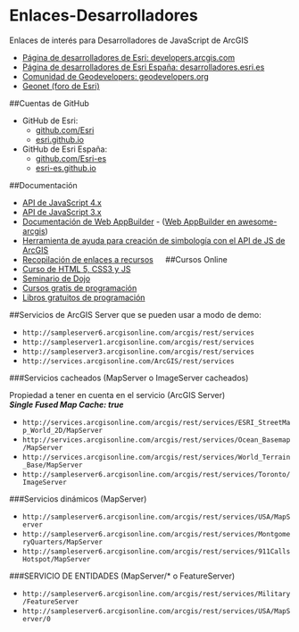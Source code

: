 # Enlaces-Desarrolladores
Enlaces de interés para Desarrolladores de JavaScript de ArcGIS

* [Página de desarrolladores de Esri: developers.arcgis.com](https://developers.arcgis.com/)
* [Página de desarrolladores de Esri España: desarrolladores.esri.es](http://desarrolladores.esri.es/)
* [Comunidad de Geodevelopers: geodevelopers.org](http://geodevelopers.org/)
* [Geonet (foro de Esri)](https://geonet.esri.com/)

##Cuentas de GitHub
* GitHub de Esri: 
  * [github.com/Esri](https://github.com/Esri/) 
  * [esri.github.io](http://esri.github.io/)
* GitHub de Esri España: 
  * [github.com/Esri-es](https://github.com/Esri-es) 
  * [esri-es.github.io](http://esri-es.github.io/)

##Documentación 
* [API de JavaScript 4.x](https://developers.arcgis.com/javascript/)
* [API de JavaScript 3.x](https://developers.arcgis.com/javascript/3/)
* [Documentación de Web AppBuilder](https://developers.arcgis.com/web-appbuilder/) - ([Web AppBuilder en awesome-arcgis](https://hhkaos.github.io/awesome-arcgis/front-end/technologies/dojo/web-appbuilder/))
* [Herramienta de ayuda para creación de simbología con el API de JS de ArcGIS](https://developers.arcgis.com/javascript/3/samples/playground/index.html)
* [Recopilación de enlaces a recursos](https://hhkaos.github.io/awesome-arcgis/front-end/technologies/)
 
##Cursos Online
* [Curso de HTML 5, CSS3 y JS](http://www.cursohtml5desdecero.com/)
* [Seminario de Dojo](https://mundogister.gitbooks.io/seminario_dojo/content/)
* [Cursos gratis de programación](http://desarrolladores.esri.es/cursos-y-libros-gratuitos-de-programacion/)
* [Libros gratuitos de programación](https://github.com/vhf/free-programming-books/blob/master/free-programming-books-es.md)

##Servicios de ArcGIS Server que se pueden usar a modo de demo:
* ```http://sampleserver6.arcgisonline.com/arcgis/rest/services```
* ```http://sampleserver1.arcgisonline.com/arcgis/rest/services```
* ```http://sampleserver3.arcgisonline.com/arcgis/rest/services```
* ```http://services.arcgisonline.com/ArcGIS/rest/services```

###Servicios cacheados (MapServer o ImageServer cacheados)  

Propiedad a tener en cuenta en el servicio (ArcGIS Server)  
___Single Fused Map Cache: true___  
* ```http://services.arcgisonline.com/arcgis/rest/services/ESRI_StreetMap_World_2D/MapServer```
* ```http://services.arcgisonline.com/arcgis/rest/services/Ocean_Basemap/MapServer```
* ```http://services.arcgisonline.com/arcgis/rest/services/World_Terrain_Base/MapServer```
* ```http://sampleserver6.arcgisonline.com/arcgis/rest/services/Toronto/ImageServer```

###Servicios dinámicos (MapServer)
* ```http://sampleserver6.arcgisonline.com/arcgis/rest/services/USA/MapServer```
* ```http://sampleserver6.arcgisonline.com/arcgis/rest/services/MontgomeryQuarters/MapServer```
* ```http://sampleserver6.arcgisonline.com/arcgis/rest/services/911CallsHotspot/MapServer```

###SERVICIO DE ENTIDADES (MapServer/* o FeatureServer)
* ```http://sampleserver6.arcgisonline.com/arcgis/rest/services/Military/FeatureServer```
* ```http://sampleserver6.arcgisonline.com/arcgis/rest/services/USA/MapServer/0```

